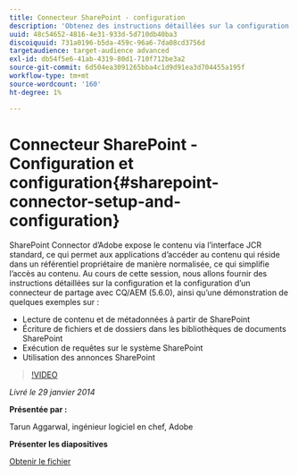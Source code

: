 ```yaml
---
title: Connecteur SharePoint - configuration
description: 'Obtenez des instructions détaillées sur la configuration et la configuration d’un connecteur de partage avec CQ/AEM (5.6.0), ainsi qu’une démonstration de quelques exemples. SharePoint Connector d’Adobe expose le contenu via l’interface JCR standard, ce qui permet aux applications d’accéder au contenu qui réside dans un référentiel propriétaire de manière normalisée, ce qui simplifie l’accès au contenu. '
uuid: 48c54652-4816-4e31-933d-5d710db40ba3
discoiquuid: 731a0196-b5da-459c-96a6-7da08cd3756d
targetaudience: target-audience advanced
exl-id: db54f5e6-41ab-4319-80d1-710f712be3a2
source-git-commit: 6d504ea3091265bba4c1d9d91ea3d704455a195f
workflow-type: tm+mt
source-wordcount: '160'
ht-degree: 1%

---
```


# Connecteur SharePoint - Configuration et configuration{#sharepoint-connector-setup-and-configuration}

SharePoint Connector d’Adobe expose le contenu via l’interface JCR standard, ce qui permet aux applications d’accéder au contenu qui réside dans un référentiel propriétaire de manière normalisée, ce qui simplifie l’accès au contenu. Au cours de cette session, nous allons fournir des instructions détaillées sur la configuration et la configuration d’un connecteur de partage avec CQ/AEM (5.6.0), ainsi qu’une démonstration de quelques exemples sur :

* Lecture de contenu et de métadonnées à partir de SharePoint
* Écriture de fichiers et de dossiers dans les bibliothèques de documents SharePoint
* Exécution de requêtes sur le système SharePoint
* Utilisation des annonces SharePoint

>[!VIDEO](https://video.tv.adobe.com/v/19525/?quality=9)

*Livré le 29 janvier 2014*

**Présentée par :**

Tarun Aggarwal, ingénieur logiciel en chef, Adobe

**Présenter les diapositives**

[Obtenir le fichier](assets/cq-gems-sharepoint-connector.pdf)
<!--
[Get back to the Overview](https://helpx.adobe.com/experience-manager/kt/eseminars/gems/aem-index.html)
-->

